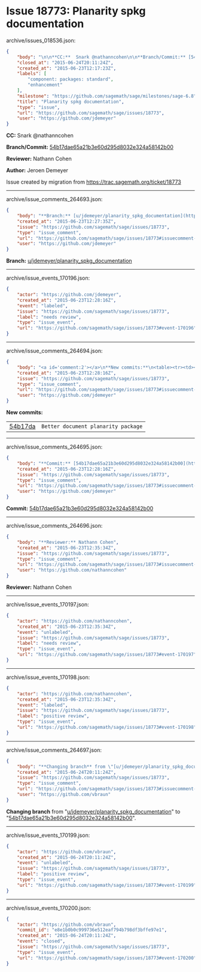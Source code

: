 # Issue 18773: Planarity spkg documentation

archive/issues_018536.json:
```json
{
    "body": "\n\n**CC:**  Snark @nathanncohen\n\n**Branch/Commit:** [54b17dae65a21b3e60d295d8032e324a58142b00](https://github.com/sagemath/sagetrac-mirror/commit/54b17dae65a21b3e60d295d8032e324a58142b00)\n\n**Reviewer:** Nathann Cohen\n\n**Author:** Jeroen Demeyer\n\nIssue created by migration from https://trac.sagemath.org/ticket/18773\n\n",
    "closed_at": "2015-06-24T20:11:24Z",
    "created_at": "2015-06-23T12:17:23Z",
    "labels": [
        "component: packages: standard",
        "enhancement"
    ],
    "milestone": "https://github.com/sagemath/sage/milestones/sage-6.8",
    "title": "Planarity spkg documentation",
    "type": "issue",
    "url": "https://github.com/sagemath/sage/issues/18773",
    "user": "https://github.com/jdemeyer"
}
```


**CC:**  Snark @nathanncohen

**Branch/Commit:** [54b17dae65a21b3e60d295d8032e324a58142b00](https://github.com/sagemath/sagetrac-mirror/commit/54b17dae65a21b3e60d295d8032e324a58142b00)

**Reviewer:** Nathann Cohen

**Author:** Jeroen Demeyer

Issue created by migration from https://trac.sagemath.org/ticket/18773





---

archive/issue_comments_264693.json:
```json
{
    "body": "**Branch:** [u/jdemeyer/planarity_spkg_documentation](https://github.com/sagemath/sagetrac-mirror/tree/u/jdemeyer/planarity_spkg_documentation)",
    "created_at": "2015-06-23T12:27:35Z",
    "issue": "https://github.com/sagemath/sage/issues/18773",
    "type": "issue_comment",
    "url": "https://github.com/sagemath/sage/issues/18773#issuecomment-264693",
    "user": "https://github.com/jdemeyer"
}
```

**Branch:** [u/jdemeyer/planarity_spkg_documentation](https://github.com/sagemath/sagetrac-mirror/tree/u/jdemeyer/planarity_spkg_documentation)



---

archive/issue_events_170196.json:
```json
{
    "actor": "https://github.com/jdemeyer",
    "created_at": "2015-06-23T12:28:16Z",
    "event": "labeled",
    "issue": "https://github.com/sagemath/sage/issues/18773",
    "label": "needs review",
    "type": "issue_event",
    "url": "https://github.com/sagemath/sage/issues/18773#event-170196"
}
```



---

archive/issue_comments_264694.json:
```json
{
    "body": "<a id='comment:2'></a>\n**New commits:**\n<table><tr><td><a href=\"https://github.com/sagemath/sagetrac-mirror/commit/54b17dae65a21b3e60d295d8032e324a58142b00\">54b17da</a></td><td><code>Better document planarity package</code></td></tr></table>\n",
    "created_at": "2015-06-23T12:28:16Z",
    "issue": "https://github.com/sagemath/sage/issues/18773",
    "type": "issue_comment",
    "url": "https://github.com/sagemath/sage/issues/18773#issuecomment-264694",
    "user": "https://github.com/jdemeyer"
}
```

<a id='comment:2'></a>
**New commits:**
<table><tr><td><a href="https://github.com/sagemath/sagetrac-mirror/commit/54b17dae65a21b3e60d295d8032e324a58142b00">54b17da</a></td><td><code>Better document planarity package</code></td></tr></table>




---

archive/issue_comments_264695.json:
```json
{
    "body": "**Commit:** [54b17dae65a21b3e60d295d8032e324a58142b00](https://github.com/sagemath/sagetrac-mirror/commit/54b17dae65a21b3e60d295d8032e324a58142b00)",
    "created_at": "2015-06-23T12:28:16Z",
    "issue": "https://github.com/sagemath/sage/issues/18773",
    "type": "issue_comment",
    "url": "https://github.com/sagemath/sage/issues/18773#issuecomment-264695",
    "user": "https://github.com/jdemeyer"
}
```

**Commit:** [54b17dae65a21b3e60d295d8032e324a58142b00](https://github.com/sagemath/sagetrac-mirror/commit/54b17dae65a21b3e60d295d8032e324a58142b00)



---

archive/issue_comments_264696.json:
```json
{
    "body": "**Reviewer:** Nathann Cohen",
    "created_at": "2015-06-23T12:35:34Z",
    "issue": "https://github.com/sagemath/sage/issues/18773",
    "type": "issue_comment",
    "url": "https://github.com/sagemath/sage/issues/18773#issuecomment-264696",
    "user": "https://github.com/nathanncohen"
}
```

**Reviewer:** Nathann Cohen



---

archive/issue_events_170197.json:
```json
{
    "actor": "https://github.com/nathanncohen",
    "created_at": "2015-06-23T12:35:34Z",
    "event": "unlabeled",
    "issue": "https://github.com/sagemath/sage/issues/18773",
    "label": "needs review",
    "type": "issue_event",
    "url": "https://github.com/sagemath/sage/issues/18773#event-170197"
}
```



---

archive/issue_events_170198.json:
```json
{
    "actor": "https://github.com/nathanncohen",
    "created_at": "2015-06-23T12:35:34Z",
    "event": "labeled",
    "issue": "https://github.com/sagemath/sage/issues/18773",
    "label": "positive review",
    "type": "issue_event",
    "url": "https://github.com/sagemath/sage/issues/18773#event-170198"
}
```



---

archive/issue_comments_264697.json:
```json
{
    "body": "**Changing branch** from \"[u/jdemeyer/planarity_spkg_documentation](https://github.com/sagemath/sagetrac-mirror/tree/u/jdemeyer/planarity_spkg_documentation)\" to \"[54b17dae65a21b3e60d295d8032e324a58142b00](https://github.com/sagemath/sagetrac-mirror/commit/54b17dae65a21b3e60d295d8032e324a58142b00)\".",
    "created_at": "2015-06-24T20:11:24Z",
    "issue": "https://github.com/sagemath/sage/issues/18773",
    "type": "issue_comment",
    "url": "https://github.com/sagemath/sage/issues/18773#issuecomment-264697",
    "user": "https://github.com/vbraun"
}
```

**Changing branch** from "[u/jdemeyer/planarity_spkg_documentation](https://github.com/sagemath/sagetrac-mirror/tree/u/jdemeyer/planarity_spkg_documentation)" to "[54b17dae65a21b3e60d295d8032e324a58142b00](https://github.com/sagemath/sagetrac-mirror/commit/54b17dae65a21b3e60d295d8032e324a58142b00)".



---

archive/issue_events_170199.json:
```json
{
    "actor": "https://github.com/vbraun",
    "created_at": "2015-06-24T20:11:24Z",
    "event": "unlabeled",
    "issue": "https://github.com/sagemath/sage/issues/18773",
    "label": "positive review",
    "type": "issue_event",
    "url": "https://github.com/sagemath/sage/issues/18773#event-170199"
}
```



---

archive/issue_events_170200.json:
```json
{
    "actor": "https://github.com/vbraun",
    "commit_id": "e8e1b0b0c999736e512eaf794b798df3bffe97e1",
    "created_at": "2015-06-24T20:11:24Z",
    "event": "closed",
    "issue": "https://github.com/sagemath/sage/issues/18773",
    "type": "issue_event",
    "url": "https://github.com/sagemath/sage/issues/18773#event-170200"
}
```
